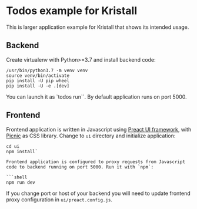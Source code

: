 # Todos example for Kristall

This is larger application example for Kristall that shows its intended usage.

## Backend

Create virtualenv with Python>=3.7 and install backend code:

```shell
/usr/bin/python3.7 -m venv venv
source venv/bin/activate
pip install -U pip wheel
pip install -U -e .[dev]
```

You can launch it as `todos run``. By default application runs on port 5000.

## Frontend

Frontend application is written in Javascript using [Preact UI framework](https://preactjs.com/), with [Picnic](https://picnicss.com/) as CSS library. Change to `ui` directory and initialize application:

```shell
cd ui
npm install`

Frontend application is configured to proxy requests from Javascript code to backend running on port 5000. Run it with `npm`:

```shell
npm run dev
```

If you change port or host of your backend you will need to update frontend proxy configuration in `ui/preact.config.js`.

